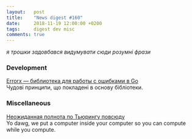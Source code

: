 ```yaml
---
layout:   post
title:    "News digest #160"
date:     2018-11-19 12:00:00 +0200
tags:     digest dev misc
comments: true
---
```


_я трошки задовбався видумувати сюди розумні фрази_

### Development

[Errorx — библиотека для работы с ошибками в Go](https://habr.com/company/joom/blog/429690/)<br/>
Чудові принципи, що покладені в основу бібліотеки.

### Miscellaneous

[Неожиданная полнота по Тьюрингу повсюду](https://habr.com/post/429602/)<br/>
Yo dawg, we put a computer inside your computer so you can compute while you compute.
